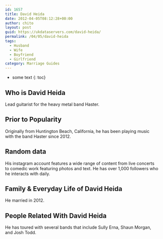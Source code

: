 ```yaml
---
id: 1657
title: David Heida
date: 2012-04-05T08:12:28+00:00
author: chito
layout: post
guid: https://ukdataservers.com/david-heida/
permalink: /04/05/david-heida
tags:
  - Husband
  - Wife
  - Boyfriend
  - Girlfriend
category: Marriage Guides
---
```


* some text
{: toc}


## Who is  David Heida
                  
                  
                  
Lead guitarist for the heavy metal band Haster. 
                  
                
                
                
## Prior to Popularity 
                  
                  
                  
Originally from Huntington Beach, California, he has been playing music with the band Haster since 2012. 
                  
                
                
                
## Random data 
                  
                  
                  
His instagram account features a wide range of content from live concerts to comedic work featuring photos and text. He has over 1,000 followers who he interacts with daily. 
                  
                
                
                
## Family & Everyday Life of David Heida
                  
                  
                  
He married in 2012. 
                  
                
                
                
## People Related With  David Heida
                  
                  
                  
He has toured with several bands that include Sully Erna, Shaun Morgan, and Josh Todd. 
                  
                
              
            
          
          
          
    
    
  
